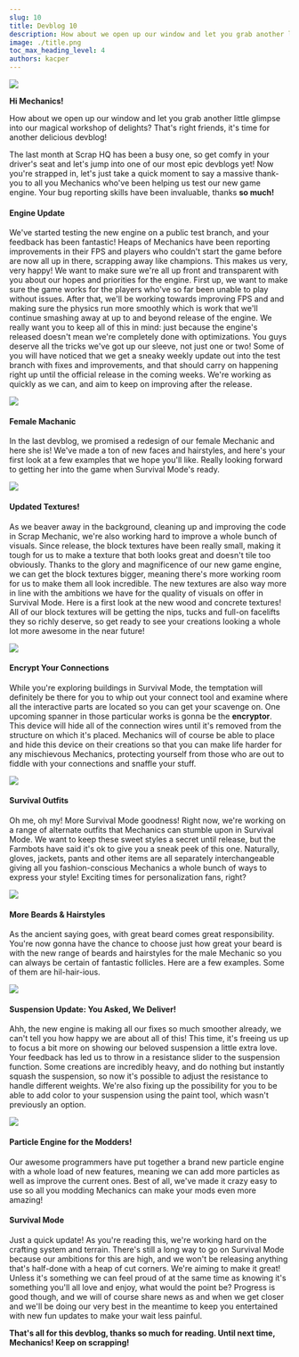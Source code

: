 ```yaml
---
slug: 10
title: Devblog 10
description: How about we open up our window and let you grab another little glimpse into our magical workshop of delights? That's right friends, it's time for another delicious devblog!
image: ./title.png
toc_max_heading_level: 4
authors: kacper
---
```


<head>
    <meta name="twitter:card" content="summary_large_image" />
</head>

![](./title.png)

**Hi Mechanics!**

How about we open up our window and let you grab another little glimpse into our magical workshop of delights? That's right friends, it's time for another delicious devblog! 
<!--truncate-->
The last month at Scrap HQ has been a busy one, so get comfy in your driver's seat and let's jump into one of our most epic devblogs yet!
Now you're strapped in, let's just take a quick moment to say a massive thank-you to all you Mechanics who've been helping us test our new game engine. Your bug reporting skills have been invaluable, thanks **so much!**

#### Engine Update

We've started testing the new engine on a public test branch, and your feedback has been fantastic! Heaps of Mechanics have been reporting improvements in their FPS and players who couldn't start the game before are now all up in there, scrapping away like champions. This makes us very, very happy! 
We want to make sure we're all up front and transparent with you about our hopes and priorities for the engine. First up, we want to make sure the game works for the players who've so far been unable to play without issues. After that, we'll be working towards improving FPS and and making sure the physics run more smoothly which is work that we'll continue smashing away at up to and beyond release of the engine. We really want you to keep all of this in mind: just because the engine's released doesn't mean we're completely done with optimizations. You guys deserve all the tricks we've got up our sleeve, not just one or two!
Some of you will have noticed that we get a sneaky weekly update out into the test branch with fixes and improvements, and that should carry on happening right up until the official release in the coming weeks. We're working as quickly as we can, and aim to keep on improving after the release. 

![](./female.png)

#### Female Machanic

In the last devblog, we promised a redesign of our female Mechanic and here she is! We've made a ton of new faces and hairstyles, and here's your first look at a few examples that we hope you'll like. Really looking forward to getting her into the game when Survival Mode's ready.

![](./new-tex.png)

#### Updated Textures!

As we beaver away in the background, cleaning up and improving the code in Scrap Mechanic, we're also working hard to improve a whole bunch of visuals. Since release, the block textures have been really small, making it tough for us to make a texture that both looks great and doesn't tile too obviously. Thanks to the glory and magnificence of our new game engine, we can get the block textures bigger, meaning there's more working room for us to make them all look incredible.
The new textures are also way more in line with the ambitions we have for the quality of visuals on offer in Survival Mode. Here is a first look at the new  wood and concrete textures!
All of our block textures will be getting the nips, tucks and full-on facelifts they so richly deserve, so get ready to see your creations looking a whole lot more awesome in the near future!

![](./encryptor.png)

#### Encrypt Your Connections
 
While you're exploring buildings in Survival Mode, the temptation will definitely be there for you to whip out your connect tool and examine where all the interactive parts are located so you can get your scavenge on. One upcoming spanner in those particular works is gonna be the **encryptor**. 
This device will hide all of the connection wires until it's removed from the structure on which it's placed. Mechanics will of course be able to place and hide this device on their creations so that you can make life harder for any mischievous Mechanics, protecting yourself from those who are out to fiddle with your connections and snaffle your stuff.

![](./new-outfit.png)

#### Survival Outfits
 
Oh me, oh my! More Survival Mode goodness! Right now, we're working on a range of alternate outfits that Mechanics can stumble upon in Survival Mode. We want to keep these sweet styles a secret until release, but the Farmbots have said it's ok to give you a sneak peek of this one.
Naturally, gloves, jackets, pants and other items are all separately interchangeable giving all you fashion-conscious Mechanics a whole bunch of ways to express your style! Exciting times for personalization fans, right?

![](./beards.png)

#### More Beards & Hairstyles
 
As the ancient saying goes, with great beard comes great responsibility. You're now gonna have the chance to choose just how great your beard is with the new range of beards and hairstyles for the male Mechanic so you can always be certain of fantastic follicles. Here are a few examples. Some of them are hil-hair-ious.

![](./suspension.png)

#### Suspension Update: You Asked, We Deliver!
 
Ahh, the new engine is making all our fixes so much smoother already, we can't tell you how happy we are about all of this! This time, it's freeing us up to focus a bit more on showing our beloved suspension a little extra love.
Your feedback has led us to throw in a resistance slider to the suspension function. Some creations are incredibly heavy, and do nothing but instantly squash the suspension, so now it's possible to adjust the resistance to handle different weights. We're also fixing up the possibility for you to be able to add color to your suspension using the paint tool, which wasn't previously an option.

![](/images/imgur/acgu0CF.gif)

#### Particle Engine for the Modders!
  
Our awesome programmers have put together a brand new particle engine with a whole load of new features, meaning we can add more particles as well as improve the current ones. Best of all, we've made it crazy easy to use so all you modding Mechanics can make your mods even more amazing!

#### Survival Mode
  
Just a quick update! As you're reading this, we're working hard on the crafting system and terrain. There's still a long way to go on Survival Mode because our ambitions for this are high, and we won't be releasing anything that's half-done with a heap of cut corners. We're aiming to make it great! 
Unless it's something we can feel proud of at the same time as knowing it's something you'll all love and enjoy, what would the point be? 
Progress is good though, and we will of course share news as and when we get closer and we'll be doing our very best in the meantime to keep you entertained with new fun updates to make your wait less painful.

**That's all for this devblog, thanks so much for reading. Until next time, Mechanics! Keep on scrapping!**
